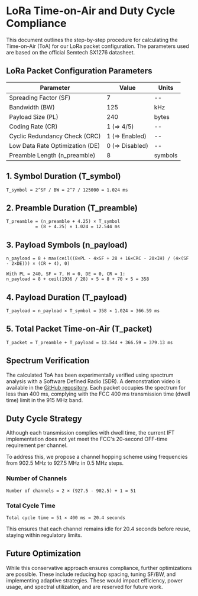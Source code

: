 
# LoRa Time-on-Air and Duty Cycle Compliance

This document outlines the step-by-step procedure for calculating the Time-on-Air (ToA) for our LoRa packet configuration. The parameters used are based on the official Semtech SX1276 datasheet.

## LoRa Packet Configuration Parameters

| Parameter                        | Value                        | Units     |
|----------------------------------|------------------------------|-----------|
| Spreading Factor (SF)           | 7                            | --        |
| Bandwidth (BW)                  | 125                          | kHz       |
| Payload Size (PL)               | 240                          | bytes     |
| Coding Rate (CR)                | 1 (⇒ 4/5)                    | --        |
| Cyclic Redundancy Check (CRC)   | 1 (⇒ Enabled)                | --        |
| Low Data Rate Optimization (DE) | 0 (⇒ Disabled)               | --        |
| Preamble Length (n_preamble)    | 8                            | symbols   |

## 1. Symbol Duration (T_symbol)

```
T_symbol = 2^SF / BW = 2^7 / 125000 = 1.024 ms
```

## 2. Preamble Duration (T_preamble)

```
T_preamble = (n_preamble + 4.25) × T_symbol
           = (8 + 4.25) × 1.024 = 12.544 ms
```

## 3. Payload Symbols (n_payload)

```
n_payload = 8 + max(ceil((8×PL - 4×SF + 28 + 16×CRC - 20×IH) / (4×(SF - 2×DE))) × (CR + 4), 0)

With PL = 240, SF = 7, H = 0, DE = 0, CR = 1:
n_payload = 8 + ceil(1936 / 28) × 5 = 8 + 70 × 5 = 358
```

## 4. Payload Duration (T_payload)

```
T_payload = n_payload × T_symbol = 358 × 1.024 = 366.59 ms
```

## 5. Total Packet Time-on-Air (T_packet)

```
T_packet = T_preamble + T_payload = 12.544 + 366.59 = 379.13 ms
```

## Spectrum Verification

The calculated ToA has been experimentally verified using spectrum analysis with a Software Defined Radio (SDR). A demonstration video is available in the [GitHub repository](https://github.com/SoumadeepDe/LoRa-Peer-To-Peer-Communication---Image-transmission). Each packet occupies the spectrum for less than 400 ms, complying with the FCC 400 ms transmission time (dwell time) limit in the 915 MHz band.

## Duty Cycle Strategy

Although each transmission complies with dwell time, the current IFT implementation does not yet meet the FCC's 20-second OFF-time requirement per channel.

To address this, we propose a channel hopping scheme using frequencies from 902.5 MHz to 927.5 MHz in 0.5 MHz steps.

### Number of Channels

```
Number of channels = 2 × (927.5 - 902.5) + 1 = 51
```

### Total Cycle Time

```
Total cycle time = 51 × 400 ms = 20.4 seconds
```

This ensures that each channel remains idle for 20.4 seconds before reuse, staying within regulatory limits.

## Future Optimization

While this conservative approach ensures compliance, further optimizations are possible. These include reducing hop spacing, tuning SF/BW, and implementing adaptive strategies. These would impact efficiency, power usage, and spectral utilization, and are reserved for future work.

